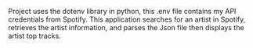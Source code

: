Project uses the dotenv library in python, this .env file contains my API credentials 
from Spotify. 
This application searches for an artist in Spotify, retrieves the artist information, and 
parses the Json file then displays the artist top tracks.
